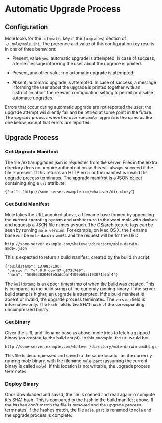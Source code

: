 Automatic Upgrade Process
=========================

## Configuration

Mole looks for the `automatic` key in the `[upgrades]` section of
`~/.mole/mole.ini`. The presence and value of this configuration key results
in one of three behaviors:

 - Present, value `yes`: automatic upgrade is attempted. In case of success,
   a terse message informing the user about the upgrade is printed.

 - Present, any other value: no automatic upgrade is attempted.

 - Absent: automatic upgrade is attempted. In case of success, a message
   informing the user about the upgrade is printed together with an
   instruction about the relevant configuration setting to permit or disable
   automatic upgrades.

Errors that occur during automatic upgrade are not reported the user; the
upgrade attempt will silently fail and be retried at some point in the future.
The upgrade process when the user runs `mole upgrade` is the same as the one
below, except that errors *are* reported.

## Upgrade Process

### Get Upgrade Manifest

The file /extra/upgrades.json is requested from the server. Files in the
/extra directory does not require authentication so this will always succeed
if the file is present. If this returns an HTTP error or the manifest is
invalid the upgrade process terminates. The upgrade manifest is a JSON object
containing single `url` attribute:

    {"url": "http://some-server.example.com/whatever/directory"}

### Get Build Manifest

Mole takes the URL acquired above, a filename base formed by appending the
current operating system and architecture to the word mole with dashes and
requests a JSON file names as such. The OS/architecture tags can be seen by
running `mole version`. For example, on Mac OS X, the filename base will be
`mole-darwin-amd64` and the request will be for the URL:

    http://some-server.example.com/whatever/directory/mole-darwin-amd64.json

This is expected to return a build manifest, created by the build.sh script:

    {"buildstamp": 1379837190,
     "version": "v4.0.0-dev-57-g573c760",
     "hash": "58406302840fe53dcbaf4909eb956193071e6af4"}

The `buildstamp` is an epoch timestamp of when the build was created. This is
compared to the build stamp of the currently running binary. If the server
build stamp is higher, an upgrade is attempted. If the build manifest is
absent or invalid, the upgrade process terminates. The `version` field is
informative only. The `hash` field is the SHA1 hash of the corresponding
uncompressed binary.

### Get Binary

Given the URL and filename base as above, mole tries to fetch a gzipped
binary (as created by the build script). In this example, the url would be:

    http://some-server.example.com/whatever/directory/mole-darwin-amd64.gz

This file is decompressed and saved to the same location as the currently
running mole binary, with the filename `mole.part` (assuming the current
binary is called `mole`). If this location is not writable, the upgrade
process terminates.

### Deploy Binary

Once downloaded and saved, the file is opened and read again to compute it's
SHA1 hash. This is compared to the hash in the build manifest above. If the
hashes don't match the file is removed and the upgrade process terminates. If
the hashes match, the file `mole.part` is renamed to `mole` and the upgrade
process is complete.
